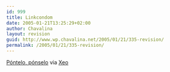 ```yaml
---
id: 999
title: Linkcondom
date: 2005-01-21T13:25:29+02:00
author: Chavalina
layout: revision
guid: http://www.wp.chavalina.net/2005/01/21/335-revision/
permalink: /2005/01/21/335-revision/
---
```

<a href="http://www.linkcondom.com/" target="_blank">Póntelo, pónselo</a> via <a href="http://xeoweb.bitacoras.com" target="_blank">Xeo</a>